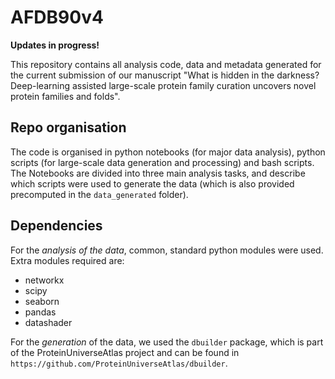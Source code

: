 # AFDB90v4

**Updates in progress!**

This repository contains all analysis code, data and metadata generated for the current submission of our manuscript "What is hidden in the darkness? Deep-learning assisted large-scale protein family curation uncovers novel protein families and folds".

## Repo organisation

The code is organised in python notebooks (for major data analysis), python scripts (for large-scale data generation and processing) and bash scripts. The Notebooks are divided into three main analysis tasks, and describe which scripts were used to generate the data (which is also provided precomputed in the `data_generated` folder).

## Dependencies

For the *analysis of the data*, common, standard python modules were used. Extra modules required are:
- networkx
- scipy
- seaborn
- pandas
- datashader

For the *generation* of the data, we used the `dbuilder` package, which is part of the ProteinUniverseAtlas project and can be found in `https://github.com/ProteinUniverseAtlas/dbuilder`. 

